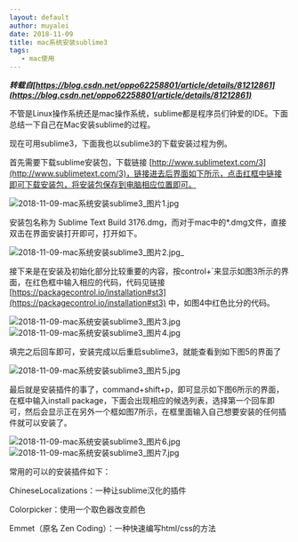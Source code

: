 ```yaml
---
layout: default
author: muyalei
date: 2018-11-09
title: mac系统安装sublime3
tags:
   - mac使用
---
```


***转载自[https://blog.csdn.net/oppo62258801/article/details/81212861](https://blog.csdn.net/oppo62258801/article/details/81212861)***

不管是Linux操作系统还是mac操作系统，sublime都是程序员们钟爱的IDE。下面总结一下自己在Mac安装sublime的过程。

现在可用sublime3，下面我也以sublime3的下载安装过程为例。

首先需要下载sublime安装包，下载链接 [http://www.sublimetext.com/3](http://www.sublimetext.com/3)，链接进去后界面如下所示，点击红框中链接即可下载安装包，将安装包保存到电脑相应位置即可。

![2018-11-09-mac系统安装sublime3_图片1.jpg]()

安装包名称为 Sublime Text Build 3176.dmg，而对于mac中的*.dmg文件，直接双击在界面安装打开即可，打开如下。

![2018-11-09-mac系统安装sublime3_图片2.jpg]()_

接下来是在安装及初始化部分比较重要的内容，按control+`来显示如图3所示的界面，在红色框中输入相应的代码，代码见链接[https://packagecontrol.io/installation#st3](https://packagecontrol.io/installation#st3) 中，如图4中红色比分的代码。

![2018-11-09-mac系统安装sublime3_图片3.jpg]()
![2018-11-09-mac系统安装sublime3_图片4.jpg]()

填完之后回车即可，安装完成以后重启sublime3，就能查看到如下图5的界面了

![2018-11-09-mac系统安装sublime3_图片5.jpg]()

最后就是安装插件的事了，command+shift+p，即可显示如下图6所示的界面，在框中输入install package，下面会出现相应的候选列表，选择第一个回车即可，然后会显示正在另外一个框如图7所示，在框里面输入自己想要安装的任何插件就可以安装了。

![2018-11-09-mac系统安装sublime3_图片6.jpg]()
![2018-11-09-mac系统安装sublime3_图片7.jpg]()

常用的可以的安装插件如下：

ChineseLocalizations：一种让sublime汉化的插件

Colorpicker：使用一个取色器改变颜色

Emmet（原名 Zen Coding）：一种快速编写html/css的方法
